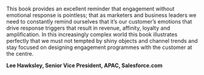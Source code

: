 This book provides an excellent reminder that engagement without emotional response is pointless; that as marketers and business leaders we need to constantly remind ourselves that it’s our customer’s emotions that drive response triggers that result in revenue, affinity, loyalty and amplification. In this increasingly complex world this book illustrates perfectly that we must not tempted by shiny objects and channel trends and stay focused on designing engagement programmes with the customer at the centre.


**Lee Hawksley, Senior Vice President, APAC, Salesforce.com**
